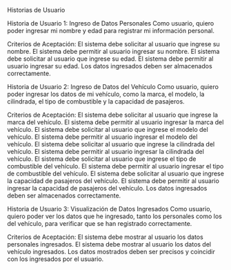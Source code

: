 Historias de Usuario

Historia de Usuario 1: Ingreso de Datos Personales
Como usuario, quiero poder ingresar mi nombre y edad para registrar mi información personal.

Criterios de Aceptación:
El sistema debe solicitar al usuario que ingrese su nombre.
El sistema debe permitir al usuario ingresar su nombre.
El sistema debe solicitar al usuario que ingrese su edad.
El sistema debe permitir al usuario ingresar su edad.
Los datos ingresados deben ser almacenados correctamente.


Historia de Usuario 2: Ingreso de Datos del Vehículo
Como usuario, quiero poder ingresar los datos de mi vehículo, como la marca, el modelo, la cilindrada, el tipo de combustible y la capacidad de pasajeros.

Criterios de Aceptación:
El sistema debe solicitar al usuario que ingrese la marca del vehículo.
El sistema debe permitir al usuario ingresar la marca del vehículo.
El sistema debe solicitar al usuario que ingrese el modelo del vehículo.
El sistema debe permitir al usuario ingresar el modelo del vehículo.
El sistema debe solicitar al usuario que ingrese la cilindrada del vehículo.
El sistema debe permitir al usuario ingresar la cilindrada del vehículo.
El sistema debe solicitar al usuario que ingrese el tipo de combustible del vehículo.
El sistema debe permitir al usuario ingresar el tipo de combustible del vehículo.
El sistema debe solicitar al usuario que ingrese la capacidad de pasajeros del vehículo.
El sistema debe permitir al usuario ingresar la capacidad de pasajeros del vehículo.
Los datos ingresados deben ser almacenados correctamente.



Historia de Usuario 3: Visualización de Datos Ingresados
Como usuario, quiero poder ver los datos que he ingresado, tanto los personales como los del vehículo, para verificar que se han registrado correctamente.

Criterios de Aceptación:
El sistema debe mostrar al usuario los datos personales ingresados.
El sistema debe mostrar al usuario los datos del vehículo ingresados.
Los datos mostrados deben ser precisos y coincidir con los ingresados por el usuario.
